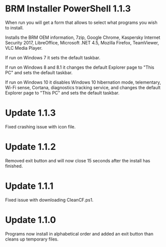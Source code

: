 # BRM Installer PowerShell 1.1.3

When run you will get a form that allows to select what programs you wish to install.

Installs the BRM OEM information, 7zip, Google Chrome, Kaspersky Internet Security 2017, LibreOffice, Microsoft .NET 4.5, Mozilla Firefox, TeamViewer, VLC Media Player.

If run on Windows 7 it sets the default taskbar.

If run on Windows 8 and 8.1 it changes the default Explorer page to "This PC" and sets the default taskbar.

If run on Windows 10 it disables Windows 10 hibernation mode, telementary, Wi-Fi sense, Cortana, diagnostics tracking service, and changes the default Explorer page to "This PC" and sets the default taskbar.

# Update 1.1.3

Fixed crashing issue with icon file.

# Update 1.1.2

Removed exit button and will now close 15 seconds after the install has finished.

# Update 1.1.1

Fixed issue with downloading CleanCF.ps1.

# Update 1.1.0

Programs now install in alphabetical order and added an exit button than cleans up temporary files.